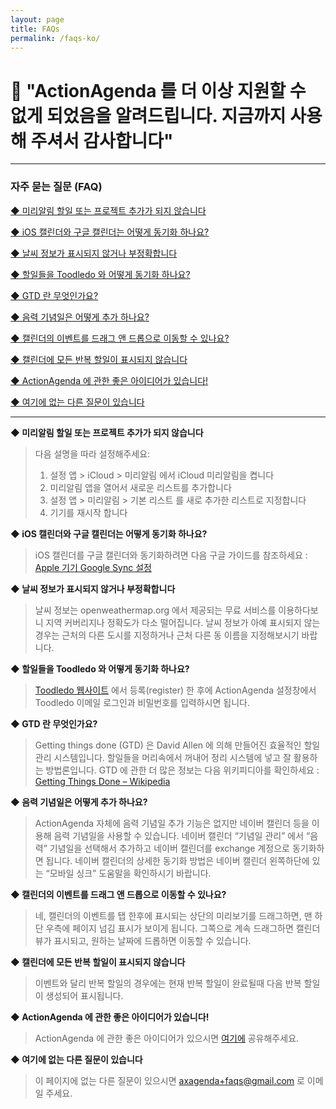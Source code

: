 ```yaml
---
layout: page
title: FAQs
permalink: /faqs-ko/
---
```


# 🚧  "ActionAgenda 를 더 이상 지원할 수 없게 되었음을 알려드립니다. 지금까지 사용해 주셔서 감사합니다"
-------

### 자주 묻는 질문 (FAQ)

[◆ 미리알림 할일 또는 프로젝트 추가가 되지 않습니다](#a1)  
  
[◆ iOS 캘린더와 구글 캘린더는 어떻게 동기화 하나요?](#a2)  
  
[◆ 날씨 정보가 표시되지 않거나 부정확합니다](#a3)  
  
[◆ 할일들을 Toodledo 와 어떻게 동기화 하나요?](#a4)  
  
[◆ GTD 란 무엇인가요?](#a5)  
  
[◆ 음력 기념일은 어떻게 추가 하나요?](#a6)  
  
[◆ 캘린더의 이벤트를 드래그 앤 드롭으로 이동할 수 있나요?](#a7)  
  
[◆ 캘린더에 모든 반복 할일이 표시되지 않습니다](#a8)  
  
[◆ ActionAgenda 에 관한 좋은 아이디어가 있습니다!](#a9)  
  
[◆ 여기에 없는 다른 질문이 있습니다](#a10)  


-------

**<a name="a1"></a>◆ 미리알림 할일 또는 프로젝트 추가가 되지 않습니다**
> 다음 설명을 따라 설정해주세요:
> 1. 설정 앱 > iCloud > 미리알림 에서 iCloud 미리알림을 켭니다
> 2. 미리알림 앱을 열어서 새로운 리스트를 추가합니다
> 3. 설정 앱 > 미리알림 > 기본 리스트 를 새로 추가한 리스트로 지정합니다
> 4. 기기를 재시작 합니다

**<a name="a2"></a>◆ iOS 캘린더와 구글 캘린더는 어떻게 동기화 하나요?**
> iOS 캘린더를 구글 캘린더와 동기화하려면 다음 구글 가이드를 참조하세요 :
> [Apple 기기 Google Sync 설정](http://support.google.com/mobile/bin/answer.py?hl=ko&answer=138740)

**<a name="a3"></a>◆ 날씨 정보가 표시되지 않거나 부정확합니다**
> 날씨 정보는 openweathermap.org 에서 제공되는 무료 서비스를 이용하다보니 지역 커버리지나 정확도가 다소 떨어집니다.
> 날씨 정보가 아예 표시되지 않는 경우는 근처의 다른 도시를 지정하거나 근처 다른 동 이름을 지정해보시기 바랍니다.

**<a name="a4"></a>◆ 할일들을 Toodledo 와 어떻게 동기화 하나요?**
> [Toodledo 웹사이트](http://www.toodledo.com/) 에서 등록(register) 한 후에 ActionAgenda 설정창에서 Toodledo 이메일 로그인과 비밀번호를 입력하시면 됩니다.

**<a name="a5"></a>◆ GTD 란 무엇인가요?**
> Getting things done (GTD) 은 David Allen 에 의해 만들어진 효율적인 할일 관리 시스템입니다. 할일들을 머리속에서 꺼내어 정리 시스템에 넣고 잘 활용하는 방법론입니다.
> GTD 에 관한 더 많은 정보는 다음 위키피디아를 확인하세요 :
> [Getting Things Done – Wikipedia](http://ko.wikipedia.org/wiki/Getting_Things_Done)

**<a name="a6"></a>◆ 음력 기념일은 어떻게 추가 하나요?**
> ActionAgenda 자체에 음력 기념일 추가 기능은 없지만 네이버 캘린더 등을 이용해 음력 기념일을 사용할 수 있습니다.
> 네이버 캘린더 “기념일 관리” 에서 “음력” 기념일을 선택해서 추가하고 네이버 캘린더를 exchange 계정으로 동기화하면 됩니다.
> 네이버 캘린더의 상세한 동기화 방법은 네이버 캘린더 왼쪽하단에 있는 “모바일 싱크” 도움말을 확인하시기 바랍니다.

**<a name="a7"></a>◆ 캘린더의 이벤트를 드래그 앤 드롭으로 이동할 수 있나요?**
> 네, 캘린더의 이벤트를 탭 한후에 표시되는 상단의 미리보기를 드래그하면, 맨 하단 우측에 페이지 넘김 표시가 보이게 됩니다.
> 그쪽으로 계속 드래그하면 캘린더 뷰가 표시되고, 원하는 날짜에 드롭하면 이동할 수 있습니다.

**<a name="a8"></a>◆ 캘린더에 모든 반복 할일이 표시되지 않습니다**
> 이벤트와 달리 반복 할일의 경우에는 현재 반복 할일이 완료될때 다음 반복 할일이 생성되어 표시됩니다.

**<a name="a9"></a>◆ ActionAgenda 에 관한 좋은 아이디어가 있습니다!**
> ActionAgenda 에 관한 좋은 아이디어가 있으시면 [여기에](http://actionagenda.idea.informer.com/) 공유해주세요.

**<a name="a10"></a>◆ 여기에 없는 다른 질문이 있습니다**
> 이 페이지에 없는 다른 질문이 있으시면 [axagenda+faqs@gmail.com](mailto:axagenda+faqs@gmail.com) 로 이메일 주세요.

